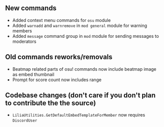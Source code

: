 ## New commands
- Added context menu commands for `osu` module
- Added `warnadd` and `warnremove` in `mod general` module for warning members
- Added `message` command group in `mod` module for sending messages to moderators

## Old commands reworks/removals

- Beatmap related parts of osu! commands now include beatmap image as embed thumbnail
- Prompt for score count now includes range

## Codebase changes (don't care if you don't plan to contribute the the source)
- `LiliaUtilities.GetDefaultEmbedTemplateForMember` now requires `DiscordUser`
